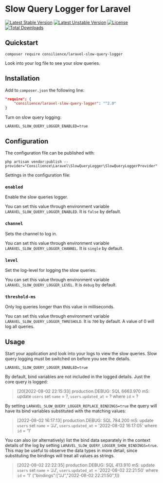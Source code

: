 # Slow Query Logger for Laravel

[![Latest Stable Version](https://poser.pugx.org/consilience/laravel-slow-query-logger/v/stable.svg)](https://packagist.org/packages/consilience/laravel-slow-query-logger) [![Latest Unstable Version](https://poser.pugx.org/consilience/laravel-slow-query-logger/v/unstable.svg)](https://packagist.org/packages/consilience/laravel-slow-query-logger) [![License](https://poser.pugx.org/consilience/laravel-slow-query-logger/license.svg)](https://packagist.org/packages/consilience/laravel-slow-query-logger) [![Total Downloads](https://poser.pugx.org/consilience/laravel-slow-query-logger/downloads.svg)](https://packagist.org/packages/consilience/laravel-slow-query-logger)

## Quickstart

```
composer require consilience/laravel-slow-query-logger
```

Look into your log file to see your slow queries.

## Installation

Add to `composer.json` the following line:

```json
"require": {
    "consilience/laravel-slow-query-logger": "^2.0"
}
```

Turn on slow query logging:

    LARAVEL_SLOW_QUERY_LOGGER_ENABLED=true

## Configuration

The configuration file can be published with:

    php artisan vendor:publish --provider="Consilience\Laravel\SlowQueryLogger\SlowQueryLoggerProvider"

Settings in the configuration file:

### `enabled`

Enable the slow queries logger.

You can set this value through environment variable `LARAVEL_SLOW_QUERY_LOGGER_ENABLED`. It is `false` by default.

### `channel`

Sets the channel to log in.

You can set this value through environment variable `LARAVEL_SLOW_QUERY_LOGGER_CHANNEL`. It is `single` by default.

### `level`

Set the log-level for logging the slow queries.

You can set this value through environment variable `LARAVEL_SLOW_QUERY_LOGGER_LEVEL`. It is `debug` by default.

### `threshold-ms`

Only log queries longer than this value in milliseconds.

You can set this value through environment variable `LARAVEL_SLOW_QUERY_LOGGER_THRESHOLD`. It is `700` by default.
A value of 0 will log all queries.

## Usage

Start your application and look into your logs to view the slow queries.
Slow query logging must be switched on before you see the details.

    LARAVEL_SLOW_QUERY_LOGGER_ENABLED=true

By default, bind variables are not included in the logged details.
Just the core query is logged:

> [20[2022-08-02 22:15:33] production.DEBUG: SQL 6663.970 mS: update `users` set `name` = ?, `users`.`updated_at` = ? where `id` = ?

By setting `LARAVEL_SLOW_QUERY_LOGGER_REPLACE_BINDINGS=true` the query will have its bind variables
substituted with the matching values:

> [2022-08-02 16:17:13] production.DEBUG: SQL 784.200 mS: update `users` set `name` = 'JJ', `users`.`updated_at` = '2022-08-02 16:17:05' where `id` = '1'

You can also (or alternatively) list the bind data separately in the context details of the log
by setting `LARAVEL_SLOW_QUERY_LOGGER_SHOW_BINDINGS=true`.
This may be useful to observe the data types in more detail, since substituting the bindings will treat
all values as strings.

> [2022-08-02 22:22:35] production.DEBUG: SQL 413.910 mS: update `users` set `name` = 'JJ', `users`.`updated_at` = '2022-08-02 22:21:50' where `id` = '1' {"bindings":["JJ","2022-08-02 22:21:50",1]}
